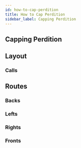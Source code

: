 ```yaml
---
id: how-to-cap-perdition
title: How to Cap Perdition
sidebar_label: Capping Perdition
---
```

## Capping Perdition
## Layout
### Calls
## Routes
### Backs
### Lefts
### Rights
### Fronts
